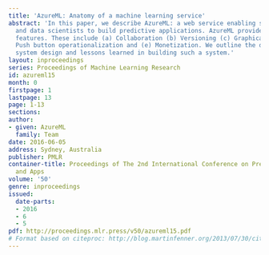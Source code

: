 ```yaml
---
title: 'AzureML: Anatomy of a machine learning service'
abstract: 'In this paper, we describe AzureML: a web service enabling software developers
  and data scientists to build predictive applications. AzureML provides several unique
  features. These include (a) Collaboration (b) Versioning (c) Graphical authoring(d)
  Push button operationalization and (e) Monetization. We outline the design principles,
  system design and lessons learned in building such a system.'
layout: inproceedings
series: Proceedings of Machine Learning Research
id: azureml15
month: 0
firstpage: 1
lastpage: 13
page: 1-13
sections: 
author:
- given: AzureML
  family: Team
date: 2016-06-05
address: Sydney, Australia
publisher: PMLR
container-title: Proceedings of The 2nd International Conference on Predictive APIs
  and Apps
volume: '50'
genre: inproceedings
issued:
  date-parts:
  - 2016
  - 6
  - 5
pdf: http://proceedings.mlr.press/v50/azureml15.pdf
# Format based on citeproc: http://blog.martinfenner.org/2013/07/30/citeproc-yaml-for-bibliographies/
---
```

